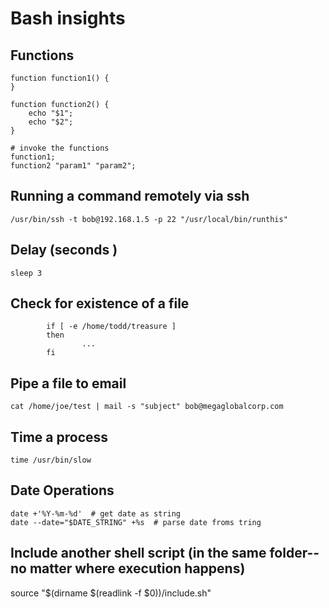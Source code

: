 Bash insights
=============

Functions
---------

```
function function1() {
}

function function2() {
	echo "$1";
	echo "$2";
}

# invoke the functions
function1;
function2 "param1" "param2";
```


Running a command remotely via ssh
----------------------------------

```
/usr/bin/ssh -t bob@192.168.1.5 -p 22 "/usr/local/bin/runthis"
```

Delay (seconds )
----------------

`sleep 3`

Check for existence of a file
-----------------------------
```
        if [ -e /home/todd/treasure ]
        then
                ...
        fi

```

Pipe a file to email
--------------------
```
cat /home/joe/test | mail -s "subject" bob@megaglobalcorp.com
```

Time a process
--------------

`time /usr/bin/slow`

Date Operations
---------------

```
date +'%Y-%m-%d'  # get date as string
date --date="$DATE_STRING" +%s  # parse date froms tring
```

Include another shell script (in the same folder--no matter where execution happens)
------------------------------------------------------------------------------------

source "$(dirname $(readlink -f $0))/include.sh"
